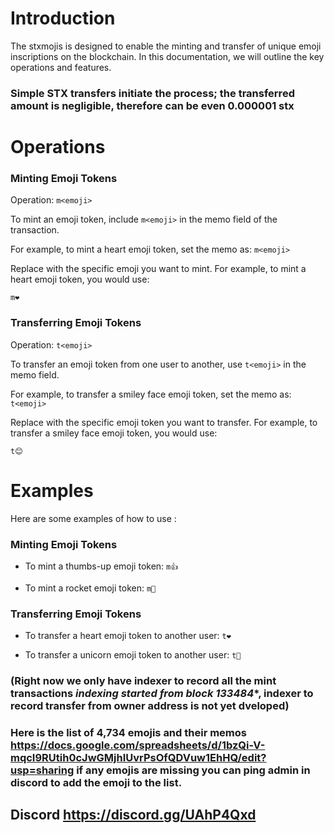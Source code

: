 
# Introduction

The stxmojis is designed to enable the minting and transfer of unique emoji inscriptions on the blockchain. In this documentation, we will outline the key operations and features.

### Simple STX transfers initiate the process; the transferred amount is negligible, therefore can be even 0.000001 stx

# Operations

### Minting Emoji Tokens

Operation: `m<emoji>`

To mint an emoji token, include `m<emoji>` in the memo field of the transaction.

For example, to mint a heart emoji token, set the memo as:
`m<emoji>`

Replace <emoji> with the specific emoji you want to mint. For example, to mint a heart emoji token, you would use:

`m❤️`

### Transferring Emoji Tokens

Operation: `t<emoji>`


To transfer an emoji token from one user to another, use `t<emoji>` in the memo field.

For example, to transfer a smiley face emoji token, set the memo as:
`t<emoji>`

Replace <emoji> with the specific emoji token you want to transfer. For example, to transfer a smiley face emoji token, you would use:

`t😊`

# Examples

Here are some examples of how to use :

### Minting Emoji Tokens

- To mint a thumbs-up emoji token:
  `m👍`

- To mint a rocket emoji token:
  `m🚀`

### Transferring Emoji Tokens

- To transfer a heart emoji token to another user:
  `t❤️`

- To transfer a unicorn emoji token to another user:
  `t🦄`

### (Right now we only have indexer to record all the mint transactions *indexing started from block 133484**, indexer to record transfer from owner address is not yet dveloped)

### Here is the list of 4,734 emojis and their memos https://docs.google.com/spreadsheets/d/1bzQi-V-mqcI9RUtih0cJwGMjhIUvrPsOfQDVuw1EhHQ/edit?usp=sharing if any emojis are missing you can ping admin in discord to add the emoji to the list.

## Discord https://discord.gg/UAhP4Qxd
